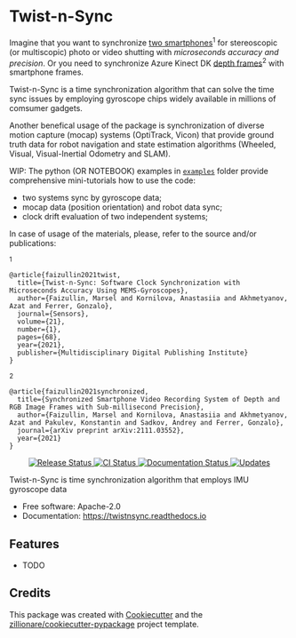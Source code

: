 # Twist-n-Sync

Imagine that you want to synchronize [two smartphones](https://www.mdpi.com/1424-8220/21/1/68)<sup>1</sup> for stereoscopic (or multiscopic) photo or video shutting with _microseconds accuracy and precision_.
Or you need to synchronize Azure Kinect DK [depth frames](https://arxiv.org/abs/2111.03552)<sup>2</sup> with smartphone frames.

Twist-n-Sync is a time synchronization algorithm that can solve the time sync issues by employing gyroscope chips widely available in millions of comsumer gadgets.

Another benefical usage of the package is synchronization of diverse motion capture (mocap) systems (OptiTrack, Vicon) that provide ground truth data for robot navigation and state estimation algorithms (Wheeled, Visual, Visual-Inertial Odometry and SLAM).

WIP: The python (OR NOTEBOOK) examples in [`examples`](https://github.com/MobileRoboticsSkoltech/twistnsync-python/examples) folder provide comprehensive mini-tutorials how to use the code:
- two systems sync by gyroscope data;
- mocap data (position orientation) and robot data sync;
- clock drift evaluation of two independent systems;

In case of usage of the materials, please, refer to the source and/or publications:

<sup>1</sup>
```
@article{faizullin2021twist,
  title={Twist-n-Sync: Software Clock Synchronization with Microseconds Accuracy Using MEMS-Gyroscopes},
  author={Faizullin, Marsel and Kornilova, Anastasiia and Akhmetyanov, Azat and Ferrer, Gonzalo},
  journal={Sensors},
  volume={21},
  number={1},
  pages={68},
  year={2021},
  publisher={Multidisciplinary Digital Publishing Institute}
}
```

<sup>2</sup>
```
@article{faizullin2021synchronized,
  title={Synchronized Smartphone Video Recording System of Depth and RGB Image Frames with Sub-millisecond Precision},
  author={Faizullin, Marsel and Kornilova, Anastasiia and Akhmetyanov, Azat and Pakulev, Konstantin and Sadkov, Andrey and Ferrer, Gonzalo},
  journal={arXiv preprint arXiv:2111.03552},
  year={2021}
}
```

<p align="center">
<a href="https://pypi.python.org/pypi/twistnsync">
    <img src="https://img.shields.io/pypi/v/twistnsync.svg"
        alt = "Release Status">
</a>

<a href="https://github.com/MobileRoboticsSkoltech/twistnsync/actions">
    <img src="https://github.com/MobileRoboticsSkoltech/twistnsync/actions/workflows/main.yml/badge.svg?branch=master" alt="CI Status">
</a>

<a href="https://twistnsync.readthedocs.io/en/latest/?badge=latest">
    <img src="https://readthedocs.org/projects/twistnsync/badge/?version=latest" alt="Documentation Status">
</a>

<a href="https://pyup.io/repos/github/MobileRoboticsSkoltech/twistnsync/">
<img src="https://pyup.io/repos/github/MobileRoboticsSkoltech/twistnsync/shield.svg" alt="Updates">
</a>

</p>


Twist-n-Sync is time synchronization algorithm that employs IMU gyroscope data


* Free software: Apache-2.0
* Documentation: <https://twistnsync.readthedocs.io>


## Features

* TODO

## Credits

This package was created with [Cookiecutter](https://github.com/audreyr/cookiecutter) and the [zillionare/cookiecutter-pypackage](https://github.com/zillionare/cookiecutter-pypackage) project template.
